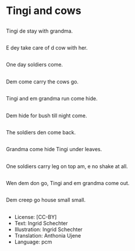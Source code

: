 # Tingi and cows

##
Tingi de stay with grandma.

##
E dey take care of d cow with her.

##
One day soldiers come.

##
Dem come carry the cows go.

##
Tingi and em grandma run come hide.

##
Dem hide for bush till night come.

##
The soldiers den come back.

##
Grandma come hide Tingi under leaves.

##
One soldiers carry leg on top am, e no shake at all.

##
Wen dem don go, Tingi and em grandma come out.

##
Dem creep go house small small.

##
* License: [CC-BY]
* Text: Ingrid Schechter
* Illustration: Ingrid Schechter
* Translation: Anthonia Ujene
* Language: pcm

